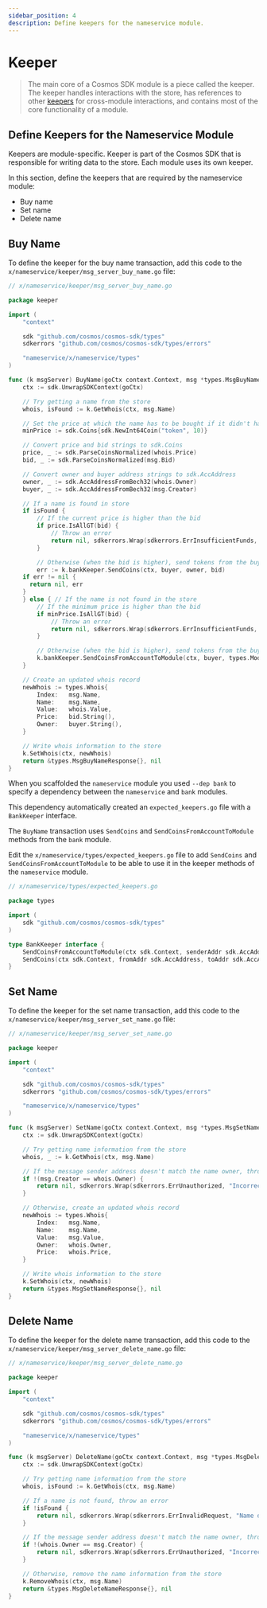 ```yaml
---
sidebar_position: 4
description: Define keepers for the nameservice module. 
---
```


# Keeper

> The main core of a Cosmos SDK module is a piece called the keeper. The keeper handles interactions with the store, has references to other [keepers](https://docs.cosmos.network/master/building-modules/keeper.html) for cross-module interactions, and contains most of the core functionality of a module.

## Define Keepers for the Nameservice Module 

Keepers are module-specific. Keeper is part of the Cosmos SDK that is responsible for writing data to the store. Each module uses its own keeper. 

In this section, define the keepers that are required by the nameservice module:

- Buy name
- Set name
- Delete name

## Buy Name

To define the keeper for the buy name transaction, add this code to the `x/nameservice/keeper/msg_server_buy_name.go` file:

```go
// x/nameservice/keeper/msg_server_buy_name.go

package keeper

import (
	"context"

	sdk "github.com/cosmos/cosmos-sdk/types"
	sdkerrors "github.com/cosmos/cosmos-sdk/types/errors"

	"nameservice/x/nameservice/types"
)

func (k msgServer) BuyName(goCtx context.Context, msg *types.MsgBuyName) (*types.MsgBuyNameResponse, error) {
	ctx := sdk.UnwrapSDKContext(goCtx)

	// Try getting a name from the store
	whois, isFound := k.GetWhois(ctx, msg.Name)

	// Set the price at which the name has to be bought if it didn't have an owner before
	minPrice := sdk.Coins{sdk.NewInt64Coin("token", 10)}

	// Convert price and bid strings to sdk.Coins
	price, _ := sdk.ParseCoinsNormalized(whois.Price)
	bid, _ := sdk.ParseCoinsNormalized(msg.Bid)

	// Convert owner and buyer address strings to sdk.AccAddress
	owner, _ := sdk.AccAddressFromBech32(whois.Owner)
	buyer, _ := sdk.AccAddressFromBech32(msg.Creator)

	// If a name is found in store
	if isFound {
		// If the current price is higher than the bid
		if price.IsAllGT(bid) {
			// Throw an error
			return nil, sdkerrors.Wrap(sdkerrors.ErrInsufficientFunds, "Bid is not high enough")
		}

		// Otherwise (when the bid is higher), send tokens from the buyer to the owner
		err := k.bankKeeper.SendCoins(ctx, buyer, owner, bid)
    if err != nil {
      return nil, err
    }
	} else { // If the name is not found in the store
		// If the minimum price is higher than the bid
		if minPrice.IsAllGT(bid) {
			// Throw an error
			return nil, sdkerrors.Wrap(sdkerrors.ErrInsufficientFunds, "Bid is less than min amount")
		}

		// Otherwise (when the bid is higher), send tokens from the buyer's account to the module's account (as a payment for the name)
		k.bankKeeper.SendCoinsFromAccountToModule(ctx, buyer, types.ModuleName, bid)
	}

	// Create an updated whois record
	newWhois := types.Whois{
		Index:   msg.Name,
		Name:    msg.Name,
		Value:   whois.Value,
		Price:   bid.String(),
		Owner:   buyer.String(),
	}

	// Write whois information to the store
	k.SetWhois(ctx, newWhois)
	return &types.MsgBuyNameResponse{}, nil
}
```

When you scaffolded the `nameservice` module you used `--dep bank` to specify a dependency between the `nameservice` and `bank` modules. 

This dependency automatically created an `expected_keepers.go` file with a `BankKeeper` interface. 

The `BuyName` transaction uses `SendCoins` and `SendCoinsFromAccountToModule` methods from the `bank` module. 

Edit the `x/nameservice/types/expected_keepers.go` file to add `SendCoins` and `SendCoinsFromAccountToModule` to be able to use it in the keeper methods of the `nameservice` module.

```go
// x/nameservice/types/expected_keepers.go

package types

import (
	sdk "github.com/cosmos/cosmos-sdk/types"
)

type BankKeeper interface {
	SendCoinsFromAccountToModule(ctx sdk.Context, senderAddr sdk.AccAddress, recipientModule string, amt sdk.Coins) error
	SendCoins(ctx sdk.Context, fromAddr sdk.AccAddress, toAddr sdk.AccAddress, amt sdk.Coins) error
}
```

## Set Name

To define the keeper for the set name transaction, add this code to the `x/nameservice/keeper/msg_server_set_name.go` file:

```go
// x/nameservice/keeper/msg_server_set_name.go

package keeper

import (
	"context"

	sdk "github.com/cosmos/cosmos-sdk/types"
	sdkerrors "github.com/cosmos/cosmos-sdk/types/errors"

	"nameservice/x/nameservice/types"
)

func (k msgServer) SetName(goCtx context.Context, msg *types.MsgSetName) (*types.MsgSetNameResponse, error) {
	ctx := sdk.UnwrapSDKContext(goCtx)

	// Try getting name information from the store
	whois, _ := k.GetWhois(ctx, msg.Name)

	// If the message sender address doesn't match the name owner, throw an error
	if !(msg.Creator == whois.Owner) {
		return nil, sdkerrors.Wrap(sdkerrors.ErrUnauthorized, "Incorrect Owner")
	}

	// Otherwise, create an updated whois record
	newWhois := types.Whois{
		Index:   msg.Name,
		Name:    msg.Name,
		Value:   msg.Value,
		Owner:   whois.Owner,
		Price:   whois.Price,
	}

	// Write whois information to the store
	k.SetWhois(ctx, newWhois)
	return &types.MsgSetNameResponse{}, nil
}
```

## Delete Name

To define the keeper for the delete name transaction, add this code to the `x/nameservice/keeper/msg_server_delete_name.go` file:

```go
// x/nameservice/keeper/msg_server_delete_name.go

package keeper

import (
	"context"

	sdk "github.com/cosmos/cosmos-sdk/types"
	sdkerrors "github.com/cosmos/cosmos-sdk/types/errors"

	"nameservice/x/nameservice/types"
)

func (k msgServer) DeleteName(goCtx context.Context, msg *types.MsgDeleteName) (*types.MsgDeleteNameResponse, error) {
	ctx := sdk.UnwrapSDKContext(goCtx)

	// Try getting name information from the store
	whois, isFound := k.GetWhois(ctx, msg.Name)

	// If a name is not found, throw an error
	if !isFound {
		return nil, sdkerrors.Wrap(sdkerrors.ErrInvalidRequest, "Name doesn't exist")
	}

	// If the message sender address doesn't match the name owner, throw an error
	if !(whois.Owner == msg.Creator) {
		return nil, sdkerrors.Wrap(sdkerrors.ErrUnauthorized, "Incorrect Owner")
	}

	// Otherwise, remove the name information from the store
	k.RemoveWhois(ctx, msg.Name)
	return &types.MsgDeleteNameResponse{}, nil
}
```
